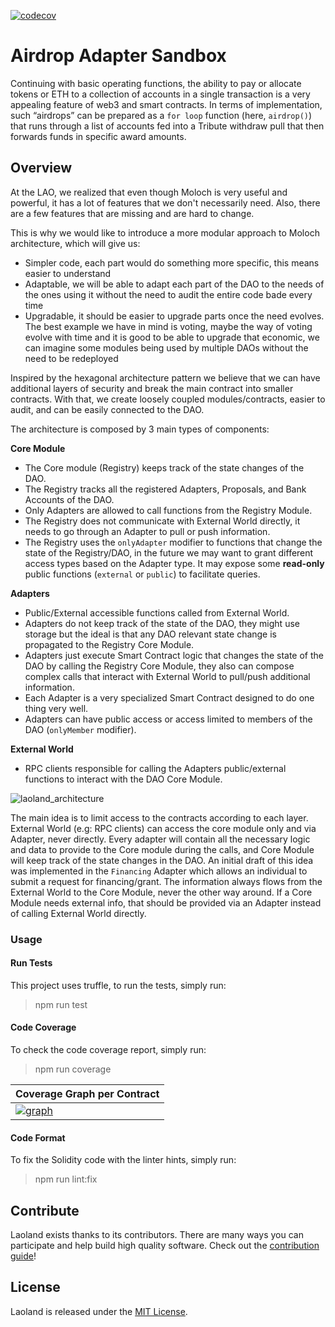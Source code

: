 [![codecov](https://codecov.io/gh/openlawteam/laoland/branch/master/graph/badge.svg?token=XZRL9RUYZE)](https://codecov.io/gh/openlawteam/laoland/)

# Airdrop Adapter Sandbox

Continuing with basic operating functions, the ability to pay or allocate tokens or ETH to a collection of accounts in a single transaction is a very appealing feature of web3 and smart contracts. In terms of implementation, such “airdrops” can be prepared as a `for loop` function (here, `airdrop()`) that runs through a list of accounts fed into a Tribute withdraw pull that then forwards funds in specific award amounts. 

## Overview

At the LAO, we realized that even though Moloch is very useful and powerful, it has a lot of features that we don't necessarily need. Also, there are a few features that are missing and are hard to change.

This is why we would like to introduce a more modular approach to Moloch architecture, which will give us:

- Simpler code, each part would do something more specific, this means easier to understand
- Adaptable, we will be able to adapt each part of the DAO to the needs of the ones using it without the need to audit the entire code bade every time
- Upgradable, it should be easier to upgrade parts once the need evolves. The best example we have in mind is voting, maybe the way of voting evolve with time and it is good to be able to upgrade that economic, we can imagine some modules being used by multiple DAOs without the need to be redeployed

Inspired by the hexagonal architecture pattern we believe that we can have additional layers of security and break the main contract into smaller contracts. With that, we create loosely coupled modules/contracts, easier to audit, and can be easily connected to the DAO.

The architecture is composed by 3 main types of components:

**Core Module**
- The Core module (Registry) keeps track of the state changes of the DAO.
- The Registry tracks all the registered Adapters, Proposals, and Bank Accounts of the DAO.
- Only Adapters are allowed to call functions from the Registry Module.
- The Registry does not communicate with External World directly, it needs to go through an Adapter to pull or push information.
- The Registry uses the `onlyAdapter` modifier to functions that change the state of the Registry/DAO, in the future we may want to grant different access types based on the Adapter type. It may expose some **read-only** public functions (`external` or `public`) to facilitate queries.

**Adapters**
- Public/External accessible functions called from External World.
- Adapters do not keep track of the state of the DAO, they might use storage but the ideal is that any DAO relevant state change is propagated to the Registry Core Module.
- Adapters just execute Smart Contract logic that changes the state of the DAO by calling the Registry Core Module, they also can compose complex calls that interact with External World to pull/push additional information.
- Each Adapter is a very specialized Smart Contract designed to do one thing very well.
- Adapters can have public access or access limited to members of the DAO (`onlyMember` modifier).

**External World**
- RPC clients responsible for calling the Adapters public/external functions to interact with the DAO Core Module.

![laoland_architecture](https://user-images.githubusercontent.com/708579/94478554-cddf5b00-01a9-11eb-9e80-cc3c55dea492.png)

The main idea is to limit access to the contracts according to each layer. External World (e.g: RPC clients) can access the core module only and via Adapter, never directly. Every adapter will contain all the necessary logic and data to provide to the Core module during the calls, and Core Module will keep track of the state changes in the DAO. An initial draft of this idea was implemented in the `Financing` Adapter which allows an individual to submit a request for financing/grant. The information always flows from the External World to the Core Module, never the other way around. If a Core Module needs external info, that should be provided via an Adapter instead of calling External World directly.


### Usage

#### Run Tests
This project uses truffle, to run the tests, simply run:
> npm run test

#### Code Coverage
To check the code coverage report, simply run:
> npm run coverage

|Coverage Graph per Contract|
|----------------------|
|[![graph](https://codecov.io/gh/openlawteam/laoland/branch/master/graphs/tree.svg)](undefined)|


#### Code Format
To fix the Solidity code with the linter hints, simply run:
> npm run lint:fix

## Contribute

Laoland exists thanks to its contributors. There are many ways you can participate and help build high quality software. Check out the [contribution guide](CONTRIBUTING.md)!

## License

Laoland is released under the [MIT License](LICENSE).
